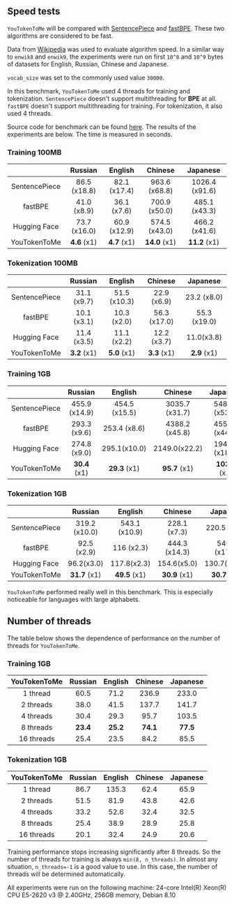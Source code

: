 

## Speed tests

`YouTokenToMe` will be compared with [SentencePiece](https://github.com/google/sentencepiece/)
 and [fastBPE](https://github.com/glample/fastBPE). These two algorithms are considered to be fast.
 
Data from [Wikipedia](https://linguatools.org/tools/corpora/wikipedia-monolingual-corpora/) was used to evaluate algorithm speed. In a similar way to `enwik8` and `enwik9`, the experiments were run on first `10^8` and `10^9` bytes of datasets for English, Russian, Chinese and Japanese.

`vocab_size` was set to the commonly used value `30000`.

In this benchmark, `YouTokenToMe` used 4 threads for training and tokenization. `SentencePiece`
 doesn't support multithreading for **BPE** at all. `fastBPE` doesn't support multithreading for training. 
 For tokenization, it also used 4 threads. 
 
Source code for benchmark can be found [here](tests/speed_test/speed_test.py).
The results of the experiments are below. The time is measured in seconds.



### Training 100MB

 | |**Russian**|**English**|**Chinese**|**Japanese**
:-----:|:-----:|:-----:|:-----:|:-----:
SentencePiece|86.5 (x18.8)|82.1 (x17.4)|963.6 (x68.8)|1026.4 (x91.6)
fastBPE|41.0 (x8.9)|36.1 (x7.6)|700.9 (x50.0)|485.1 (x43.3)
Hugging Face|73.7 (x16.0)|60.9 (x12.9)|574.5 (x43.0)|466.2 (x41.6)
YouTokenToMe|**4.6** (x1)|**4.7** (x1)|**14.0** (x1)|**11.2** (x1)



### Tokenization 100MB
 | |**Russian**|**English**|**Chinese**|**Japanese**
:-----:|:-----:|:-----:|:-----:|:-----:
SentencePiece|31.1 (x9.7)|51.5 (x10.3)|22.9 (x6.9)|23.2 (x8.0)
fastBPE|10.1 (x3.1)|10.3 (x2.0)|56.3 (x17.0)|55.3 (x19.0)
Hugging Face|11.4 (x3.5)|  11.1 (x2.2)| 12.2 (x3.7)|11.0(x3.8)
YouTokenToMe|**3.2** (x1)|**5.0** (x1)|**3.3** (x1)|**2.9** (x1)


### Training 1GB
 | |**Russian**|**English**|**Chinese**|**Japanese**
:-----:|:-----:|:-----:|:-----:|:-----:
SentencePiece|455.9 (x14.9)|454.5 (x15.5)|3035.7 (x31.7)|5485.7 (x53.0)
fastBPE|293.3 (x9.6)|253.4 (x8.6)|4388.2 (x45.8)|4554.8 (x44.0)
Hugging Face|274.8 (x9.0) | 295.1(x10.0) | 2149.0(x22.2) | 1949.9 (x18.8)
YouTokenToMe|**30.4** (x1)|**29.3** (x1)|**95.7** (x1)|**103.5** (x1)


### Tokenization 1GB 

  | |**Russian**|**English**|**Chinese**|**Japanese**
:-----:|:-----:|:-----:|:-----:|:-----:
SentencePiece|319.2 (x10.0)|543.1 (x10.9)|228.1 (x7.3)|220.5 (x7.1)
fastBPE|92.5 (x2.9)|116 (x2.3)|444.3 (x14.3)|545.7 (x17.7)
Hugging Face | 96.2(x3.0) | 117.8(x2.3)| 154.6(x5.0) | 130.7(x4.25)
YouTokenToMe|**31.7** (x1)|**49.5** (x1)|**30.9** (x1)|**30.7** (x1)


`YouTokenToMe` performed really well in this benchmark. This is especially noticeable for languages with large alphabets.


## Number of threads

The table below shows the dependence of performance on the number of threads for `YouTokenToMe`.

### Training 1GB
 | YouTokenToMe |**Russian**|**English**|**Chinese**|**Japanese**
:-----:|:-----:|:-----:|:-----:|:-----:
1 thread |60.5|71.2|236.9|233.0
2 threads|38.0|41.5|137.7|141.7
4 threads|30.4|29.3|95.7|103.5
8 threads|**23.4**|**25.2**|**74.1**|**77.5**
16 threads|25.4|23.5|84.2|85.5

### Tokenization 1GB

 | YouTokenToMe |**Russian**|**English**|**Chinese**|**Japanese**
:-----:|:-----:|:-----:|:-----:|:-----:
1 thread|86.7|135.3|62.4|65.9
2 threads|51.5|81.9|43.8|42.6
4 threads|33.2|52.6|32.4|32.5
8 threads|25.4|38.9|28.9|25.8
16 threads|20.1|32.4|24.9|20.6


Training performance stops increasing significantly after 8 threads. 
So the number of threads for training is always `min(8, n_threads)`. 
In almost any situation, `n_threads=-1` is a good value to use. 
In this case, the number of threads will be determined automatically.


All experiments were run on the following machine:
24-core Intel(R) Xeon(R) CPU E5-2620 v3 @ 2.40GHz, 256GB memory, Debian 8.10




